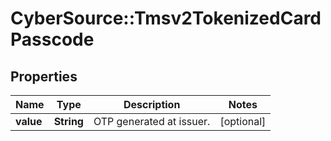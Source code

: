 # CyberSource::Tmsv2TokenizedCardPasscode

## Properties
Name | Type | Description | Notes
------------ | ------------- | ------------- | -------------
**value** | **String** | OTP generated at issuer.  | [optional] 


